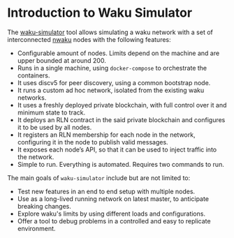 # Introduction to Waku Simulator

The [waku-simulator](https://github.com/waku-org/waku-simulator) tool allows simulating a waku network with a set of interconnected [nwaku](https://github.com/waku-org/nwaku) nodes with the following features:

- Configurable amount of nodes. Limits depend on the machine and are upper bounded at around 200.
- Runs in a single machine, using `docker-compose` to orchestrate the containers.
- It uses discv5 for peer discovery, using a common bootstrap node.
- It runs a custom ad hoc network, isolated from the existing waku networks.
- It uses a freshly deployed private blockchain, with full control over it and minimum state to track.
- It deploys an RLN contract in the said private blockchain and configures it to be used by all nodes.
- It registers an RLN membership for each node in the network, configuring it in the node to publish valid messages.
- It exposes each node’s API, so that it can be used to inject traffic into the network.
- Simple to run. Everything is automated. Requires two commands to run.

The main goals of `waku-simulator` include but are not limited to:
* Test new features in an end to end setup with multiple nodes.
* Use as a long-lived running network on latest master, to anticipate breaking changes.
* Explore waku's limits by using different loads and configurations.
* Offer a tool to debug problems in a controlled and easy to replicate environment.

